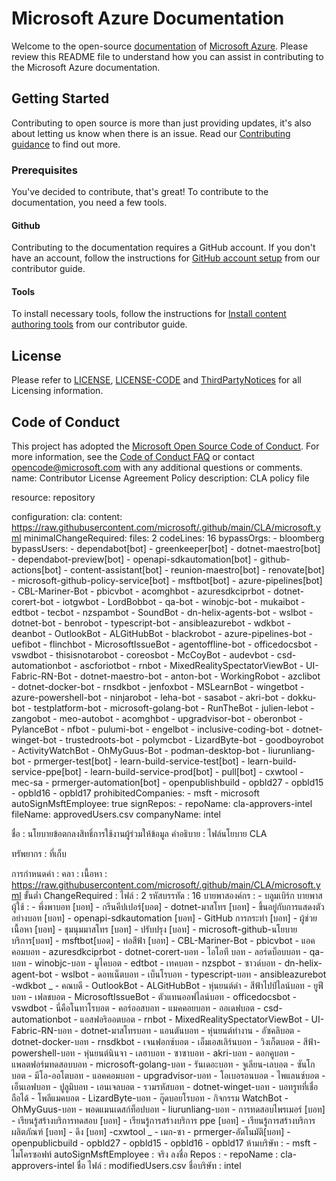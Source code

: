 # Microsoft Azure Documentation

Welcome to the open-source [documentation](/azure) of [Microsoft Azure](https://azure.microsoft.com). Please review this README file to understand how you can assist in contributing to the Microsoft Azure documentation.

## Getting Started

Contributing to open source is more than just providing updates, it's also about letting us know when there is an issue. Read our [Contributing guidance](CONTRIBUTING.md) to find out more.

### Prerequisites

You've decided to contribute, that's great! To contribute to the documentation, you need a few tools.

#### Github

Contributing to the documentation requires a GitHub account. If you don't have an account, follow the instructions for [GitHub account setup](https://learn.microsoft.com/contribute/get-started-setup-github) from our contributor guide.

#### Tools

To install necessary tools, follow the instructions for [Install content authoring tools](https://learn.microsoft.com/contribute/get-started-setup-tools) from our contributor guide.

## License

Please refer to [LICENSE](LICENSE), [LICENSE-CODE](LICENSE-CODE) and [ThirdPartyNotices](ThirdPartyNotices.md) for all Licensing information.

## Code of Conduct

This project has adopted the [Microsoft Open Source Code of Conduct](https://opensource.microsoft.com/codeofconduct/).
For more information, see the [Code of Conduct FAQ](https://opensource.microsoft.com/codeofconduct/faq/) or contact [opencode@microsoft.com](mailto:opencode@microsoft.com) with any additional questions or comments.
name: Contributor License Agreement Policy 
description: CLA policy file

resource: repository

configuration: 
   cla:
      content: https://raw.githubusercontent.com/microsoft/.github/main/CLA/microsoft.yml
      minimalChangeRequired: 
         files: 2
         codeLines: 16
      bypassOrgs:
         - bloomberg
      bypassUsers:
         - dependabot[bot]
         - greenkeeper[bot]
         - dotnet-maestro[bot]
         - dependabot-preview[bot]
         - openapi-sdkautomation[bot]
         - github-actions[bot]
         - content-assistant[bot]
         - reunion-maestro[bot]
         - renovate[bot]
         - microsoft-github-policy-service[bot]
         - msftbot[bot]
         - azure-pipelines[bot]
         - CBL-Mariner-Bot
         - pbicvbot
         - acomghbot
         - azuresdkciprbot
         - dotnet-corert-bot
         - iotgwbot
         - LordBobbot
         - qa-bot
         - winobjc-bot
         - mukaibot
         - edtbot
         - tecbot
         - nzspambot
         - SoundBot
         - dn-helix-agents-bot
         - wslbot
         - dotnet-bot
         - benrobot
         - typescript-bot
         - ansibleazurebot
         - wdkbot
         - deanbot
         - OutlookBot
         - ALGitHubBot
         - blackrobot
         - azure-pipelines-bot
         - uefibot
         - flinchbot
         - MicrosoftIssueBot
         - agentoffline-bot
         - officedocsbot
         - vswdbot
         - thisisnotarobot
         - coreosbot
         - McCoyBot
         - audevbot
         - csd-automationbot
         - ascforiotbot
         - rnbot
         - MixedRealitySpectatorViewBot
         - UI-Fabric-RN-Bot
         - dotnet-maestro-bot
         - anton-bot
         - WorkingRobot
         - azclibot
         - dotnet-docker-bot
         - rnsdkbot
         - jenfoxbot
         - MSLearnBot
         - wingetbot
         - azure-powershell-bot
         - ninjarobot
         - leha-bot
         - sasabot
         - akri-bot
         - dokku-bot
         - testplatform-bot
         - microsoft-golang-bot
         - RunTheBot
         - julien-lebot
         - zangobot
         - meo-autobot
         - acomghbot
         - upgradvisor-bot
         - oberonbot
         - PylanceBot
         - nfbot
         - pulumi-bot
         - engelbot
         - inclusive-coding-bot
         - dotnet-winget-bot
         - trustedroots-bot
         - polymcbot
         - LizardByte-bot
         - goodboyrobot
         - ActivityWatchBot
         - OhMyGuus-Bot
         - podman-desktop-bot
         - liurunliang-bot
         - prmerger-test[bot]
         - learn-build-service-test[bot]
         - learn-build-service-ppe[bot]
         - learn-build-service-prod[bot]
         - pull[bot]
         - cxwtool
         - mec-sa
         - prmerger-automation[bot]
         - openpublishbuild
         - opbld27
         - opbld15
         - opbld16
         - opbld17
      prohibitedCompanies:
         - msft
         - microsoft
      autoSignMsftEmployee: true
      signRepos:
      - repoName: cla-approvers-intel
        fileName: approvedUsers.csv
        companyName: intel

ชื่อ : นโยบายข้อตกลงสิทธิ์การใช้งานผู้ร่วมให้ข้อมูล
คำอธิบาย : ไฟล์นโยบาย CLA

ทรัพยากร : ที่เก็บ

การกำหนดค่า :
   คลา :
      เนื้อหา : https://raw.githubusercontent.com/microsoft/.github/main/CLA/microsoft.yml
      ขั้นต่ำ ChangeRequired :
         ไฟล์ : 2
         รหัสบรรทัด : 16
      บายพาสองค์กร :
         - บลูมเบิร์ก
      บายพาสผู้ใช้ :
         - พึ่งพาบอท [บอท]
         - กรีนคีปเปอร์[บอต]
         - dotnet-มาสโทร [บอท]
         - ขึ้นอยู่กับการแสดงตัวอย่างบอท [บอท]
         - openapi-sdkautomation [บอท]
         - GitHub การกระทำ [บอท]
         - ผู้ช่วยเนื้อหา [บอท]
         - ชุมนุมมาสโทร [บอท]
         - ปรับปรุง [บอท]
         - microsoft-github-นโยบายบริการ[บอท]
         - msftbot[บอต]
         - ท่อสีฟ้า [บอท]
         - CBL-Mariner-Bot
         - pbicvbot
         - แอคคอมบอท
         - azuresdkciprbot
         - dotnet-corert-บอท
         - ไอโอที บอท
         - ลอร์ดบ็อบบอท
         - qa-บอท
         - winobjc-บอท
         - มูไคบอต
         - edtbot
         - เทคบอท
         - nzspbot
         - ซาวด์บอท
         - dn-helix-agent-bot
         - wslbot
         - ดอทเน็ตบอท
         - เบ็นโรบอท
         - typescript-บอท
         - ansibleazurebot
-wdkbot          _
         - คณบดี
         - OutlookBot
         - ALGitHubBot
         - หุ่นยนต์ดำ
         - สีฟ้าไปป์ไลน์บอท
         - ยูฟีบอท
         - เฟลชบอต
         - MicrosoftIssueBot
         - ตัวแทนออฟไลน์บอท
         - officedocsbot
         - vswdbot
         - นี่คือโนทาโรบอต
         - คอร์ออสบอท
         - แมคคอยบอท
         - ออเดฟบอต
         - csd-automationbot
         - แอสฟอริออตบอต
         - rnbot
         - MixedRealitySpectatorViewBot
         - UI-Fabric-RN-บอท
         - dotnet-มาสโทรบอท
         - แอนตันบอท
         - หุ่นยนต์ทำงาน
         - อัซคลิบอต
         - dotnet-docker-บอท
         - rnsdkbot
         - เจนฟอกซ์บอต
         - เอ็มเอสเลิร์นบอท
         - วิงเก็ตบอต
         - สีฟ้า-powershell-บอท
         - หุ่นยนต์นินจา
         - เลฮาบอท
         - ซาซาบอท
         - akri-บอท
         - ดอกคูบอท
         - แพลตฟอร์มทดสอบบอท
         - microsoft-golang-บอท
         - รันเดอะบอท
         - จูเลียน-เลบอต
         - ซันโกบอต
         - มีโอ-ออโตบอท
         - แอคคอมบอท
         - upgradvisor-บอท
         - โอเบอรอนบอต
         - ไพแลนซ์บอต
         - เอ็นเอฟบอท
         - ปูลูมิบอท
         - เอนเจลบอต
         - รวมรหัสบอท
         - dotnet-winget-บอท
         - บอทรูทที่เชื่อถือได้
         - โพลีแมคบอต
         - LizardByte-บอท
         - กู๊ดบอยโรบอท
         - กิจกรรม WatchBot
         - OhMyGuus-บอท
         - พอดแมนเดสก์ท็อปบอท
         - liurunliang-บอท
         - การทดสอบไพรเมอร์ [บอท]
         - เรียนรู้สร้างบริการทดสอบ [บอท]
         - เรียนรู้การสร้างบริการ ppe [บอท]
         - เรียนรู้การสร้างบริการผลิตภัณฑ์ [บอท]
         - ดึง [บอท]
-cxwtool          _
         - เมก-ซา
         - prmerger-อัตโนมัติ[บอท]
         - openpublicbuild
         - opbld27
         - opbld15
         - opbld16
         - opbld17
      ห้ามบริษัท :
         - msft
         - ไมโครซอฟท์
      autoSignMsftEmployee : จริง
      ลงชื่อ Repos :
      - repoName : cla-approvers-intel
        ชื่อ ไฟล์ : modifiedUsers.csv
        ชื่อบริษัท : intel

